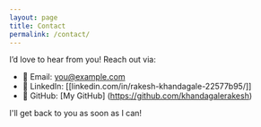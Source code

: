 ```yaml
---
layout: page
title: Contact
permalink: /contact/
---
```


I’d love to hear from you! Reach out via:

- 📧 Email: [you@example.com](mailto:you@example.com)
- 💼 LinkedIn: [\[linkedin.com/in/rakesh-khandagale-22577b95/]]
- 🐙 GitHub: [My GitHub] (https://github.com/khandagalerakesh)

I'll get back to you as soon as I can!
